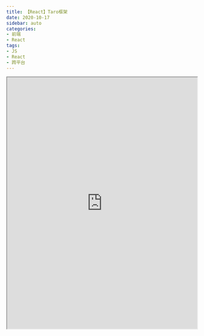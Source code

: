 ```yaml
---
title: 【React】Taro框架
date: 2020-10-17
sidebar: auto
categories: 
- 前端
- React
tags: 
- JS
- React
- 跨平台
---
```


<iframe src="https://taro-docs.jd.com/taro/docs/README" width="100%" height="666px"></iframe>
